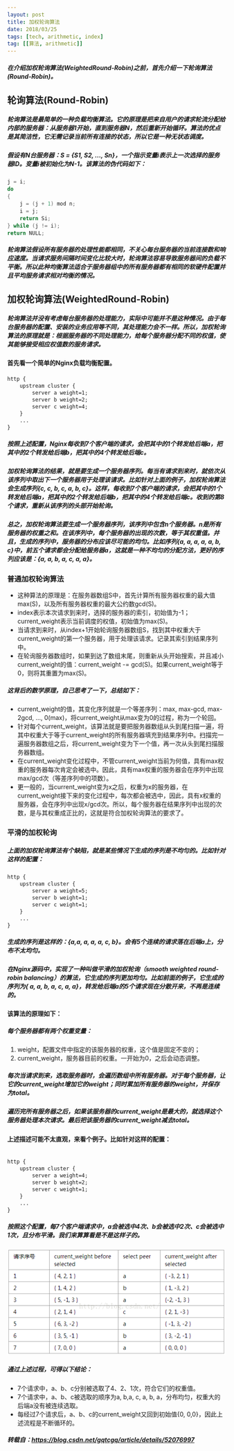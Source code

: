 ```yaml
---
layout: post
title: 加权轮询算法
date: 2018/03/25
tags: [tech, arithmetic, index]
tag: [[算法, arithmetic]]
---
```


##### 在介绍加权轮询算法(WeightedRound-Robin)之前，首先介绍一下轮询算法(Round-Robin)。

## 轮询算法(Round-Robin)
##### 轮询算法是最简单的一种负载均衡算法。它的原理是把来自用户的请求轮流分配给内部的服务器：从服务器1开始，直到服务器N，然后重新开始循环。算法的优点是其简洁性，它无需记录当前所有连接的状态，所以它是一种无状态调度。
<!--more-->

##### 假设有N台服务器：S = {S1, S2, …, Sn}，一个指示变量i表示上一次选择的服务器ID。变量i被初始化为N-1。该算法的伪代码如下：
```java
j = i;
do
{
    j = (j + 1) mod n;
    i = j;
    return Si;
} while (j != i);
return NULL;
```
##### 轮询算法假设所有服务器的处理性能都相同，不关心每台服务器的当前连接数和响应速度。当请求服务间隔时间变化比较大时，轮询算法容易导致服务器间的负载不平衡。所以此种均衡算法适合于服务器组中的所有服务器都有相同的软硬件配置并且平均服务请求相对均衡的情况。

## 加权轮询算法(WeightedRound-Robin)
##### 轮询算法并没有考虑每台服务器的处理能力，实际中可能并不是这种情况。由于每台服务器的配置、安装的业务应用等不同，其处理能力会不一样。所以，加权轮询算法的原理就是：根据服务器的不同处理能力，给每个服务器分配不同的权值，使其能够接受相应权值数的服务请求。

#### 首先看一个简单的Nginx负载均衡配置。
```nginx
http {
    upstream cluster {
        server a weight=1;
        server b weight=2;
        server c weight=4;
    }
    ...
}
```

##### 按照上述配置，Nginx每收到7个客户端的请求，会把其中的1个转发给后端a，把其中的2个转发给后端b，把其中的4个转发给后端c。

##### 加权轮询算法的结果，就是要生成一个服务器序列。每当有请求到来时，就依次从该序列中取出下一个服务器用于处理该请求。比如针对上面的例子，加权轮询算法会生成序列{c, c, b, c, a, b, c}。这样，每收到7个客户端的请求，会把其中的1个转发给后端a，把其中的2个转发给后端b，把其中的4个转发给后端c。收到的第8个请求，重新从该序列的头部开始轮询。

##### 总之，加权轮询算法要生成一个服务器序列，该序列中包含n个服务器。n是所有服务器的权重之和。在该序列中，每个服务器的出现的次数，等于其权重值。并且，生成的序列中，服务器的分布应该尽可能的均匀。比如序列{a, a, a, a, a, b, c}中，前五个请求都会分配给服务器a，这就是一种不均匀的分配方法，更好的序列应该是：{a, a, b, a, c, a, a}。

### 普通加权轮询算法
* 这种算法的原理是：在服务器数组S中，首先计算所有服务器权重的最大值max(S)，以及所有服务器权重的最大公约数gcd(S)。
* index表示本次请求到来时，选择的服务器的索引，初始值为-1；current_weight表示当前调度的权值，初始值为max(S)。
* 当请求到来时，从index+1开始轮询服务器数组S，找到其中权重大于current_weight的第一个服务器，用于处理该请求。记录其索引到结果序列中。
* 在轮询服务器数组时，如果到达了数组末尾，则重新从头开始搜索，并且减小current_weight的值：current_weight -= gcd(S)。如果current_weight等于0，则将其重置为max(S)。

##### 这背后的数学原理，自己思考了一下，总结如下：
* current_weight的值，其变化序列就是一个等差序列：max, max-gcd, max-2gcd, …, 0(max)，将current_weight从max变为0的过程，称为一个轮回。
* 针对每个current_weight，该算法就是要把服务器数组从头到尾扫描一遍，将其中权重大于等于current_weight的所有服务器填充到结果序列中。扫描完一遍服务器数组之后，将current_weight变为下一个值，再一次从头到尾扫描服务器数组。
* 在current_weight变化过程中，不管current_weight当前为何值，具有max权重的服务器每次肯定会被选中。因此，具有max权重的服务器会在序列中出现max/gcd次（等差序列中的项数）。
* 更一般的，当current_weight变为x之后，权重为x的服务器，在current_weight接下来的变化过程中，每次都会被选中，因此，具有x权重的服务器，会在序列中出现x/gcd次。所以，每个服务器在结果序列中出现的次数，是与其权重成正比的，这就是符合加权轮询算法的要求了。

### 平滑的加权轮询
##### 上面的加权轮询算法有个缺陷，就是某些情况下生成的序列是不均匀的。比如针对这样的配置：
```nginx
http {
    upstream cluster {
        server a weight=5;
        server b weight=1;
        server c weight=1;
    }
    ...
}
```
##### 生成的序列是这样的：{a,a, a, a, a, c, b}。会有5个连续的请求落在后端a上，分布不太均匀。
##### 在Nginx源码中，实现了一种叫做平滑的加权轮询（smooth weighted round-robin balancing）的算法，它生成的序列更加均匀。比如前面的例子，它生成的序列为{ a, a, b, a, c, a, a}，转发给后端a的5个请求现在分散开来，不再是连续的。

#### 该算法的原理如下：
##### 每个服务器都有两个权重变量：
1. weight，配置文件中指定的该服务器的权重，这个值是固定不变的；
2. current_weight，服务器目前的权重。一开始为0，之后会动态调整。

##### 每次当请求到来，选取服务器时，会遍历数组中所有服务器。对于每个服务器，让它的current_weight增加它的weight；同时累加所有服务器的weight，并保存为total。
##### 遍历完所有服务器之后，如果该服务器的current_weight是最大的，就选择这个服务器处理本次请求。最后把该服务器的current_weight减去total。

#### 上述描述可能不太直观，来看个例子。比如针对这样的配置：
```nginx

http {
    upstream cluster {
        server a weight=4;
        server b weight=2;
        server c weight=1;
    }
    ...
}
```

##### 按照这个配置，每7个客户端请求中，a会被选中4次、b会被选中2次、c会被选中1次，且分布平滑。我们来算算看是不是这样子的。
![](/img/arithmetic/WeightedRound.png)

##### 通过上述过程，可得以下结论：
* 7个请求中，a、b、c分别被选取了4、2、1次，符合它们的权重值。
* 7个请求中，a、b、c被选取的顺序为a, b,a, c, a, b, a，分布均匀，权重大的后端a没有被连续选取。
* 每经过7个请求后，a、b、c的current_weight又回到初始值{0, 0,0}，因此上述流程是不断循环的。

##### 转载自：https://blog.csdn.net/gqtcgq/article/details/52076997